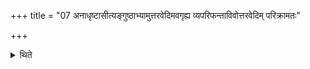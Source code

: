 +++
title = "07 अनाधृष्टासीत्यङ्गुष्ठाभ्यामुत्तरवेदिमवगृह्य व्यपरिफन्ताविवोत्तरवेदिम् परिक्रामतः"

+++

<details><summary>थिते</summary>

अनाधृष्टासीत्यङ्गुष्ठाभ्यामुत्तरवेदिमवगृह्य व्यपरिफन्ताविवोत्तरवेदिं परिक्रामतः ७
</details>

